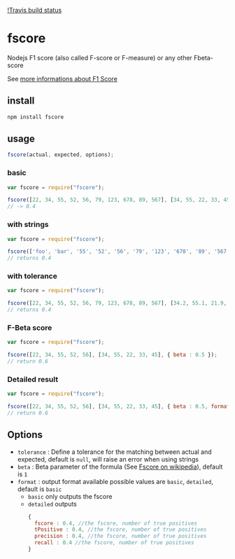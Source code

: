 [!Travis build status](https://travis-ci.org/piercus/fscore.svg?branch=master)
# fscore
Nodejs F1 score (also called F-score or F-measure) or any other Fbeta-score

See [more informations about F1 Score](https://en.wikipedia.org/wiki/F1_score)

## install

```bash
npm install fscore
```

## usage

```javascript
fscore(actual, expected, options);
```

### basic

```javascript
var fscore = require("fscore");

fscore([22, 34, 55, 52, 56, 79, 123, 678, 89, 567], [34, 55, 22, 33, 45]);
// -> 0.4
```

### with strings

```javascript
var fscore = require("fscore");

fscore(['foo', 'bar', '55', '52', '56', '79', '123', '678', '89', '567'], ['bar', '55', 'foo', '33', '45']);
// returns 0.4
```

### with tolerance

```javascript
var fscore = require("fscore");

fscore([22, 34, 55, 52, 56, 79, 123, 678, 89, 567], [34.2, 55.1, 21.9, 32.8, 45.1], { tolerance : 0.2 });
// returns 0.4
```
### F-Beta score

```javascript
var fscore = require("fscore");

fscore([22, 34, 55, 52, 56], [34, 55, 22, 33, 45], { beta : 0.5 });
// return 0.6
```
### Detailed result

```javascript
var fscore = require("fscore");

fscore([22, 34, 55, 52, 56], [34, 55, 22, 33, 45], { beta : 0.5, format : 'detailed' });
// return 0.6
```

## Options

* `tolerance` : Define a tolerance for the matching between actual and expected, default is `null`, will raise an error when using strings
* `beta` : Beta parameter of the formula (See [Fscore on wikipedia](https://en.wikipedia.org/wiki/F1_score)), default is `1`
* `format` : output format available possible values are `basic`, `detailed`, default is `basic`
  * `basic` only outputs the fscore
  * `detailed` outputs
    ```javascript
    {
      fscore : 0.4, //the fscore, number of true positives
      tPositive : 0.4, //the fscore, number of true positives
      precision : 0.4, //the fscore, number of true positives
      recall : 0.4 //the fscore, number of true positives
    }
    ```
